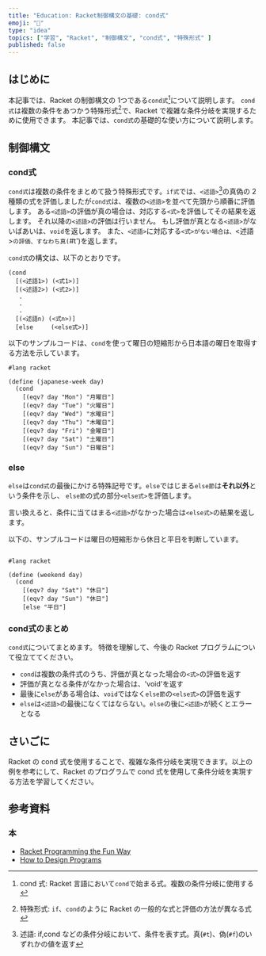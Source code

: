```yaml
---
title: "Education: Racket制御構文の基礎: cond式"
emoji: "🎾"
type: "idea"
topics: ["学習", "Racket", "制御構文", "cond式", "特殊形式" ]
published: false
---
```


## はじめに

本記事では、Racket の制御構文の 1つである`cond式`[^1]について説明します。
`cond式`は複数の条件をあつかう特殊形式[^2]で、Racket で複雑な条件分岐を実現するために使用できます。
本記事では、`cond式`の基礎的な使い方について説明します。

[^1]: cond 式: Racket 言語において`cond`で始まる式。複数の条件分岐に使用する
[^2]: 特殊形式: `if`、`cond`のように Racket の一般的な式と評価の方法が異なる式

## 制御構文

### cond式

`cond式`は複数の条件をまとめて扱う特殊形式です。`if式`では、`<述語>`[^3]の真偽の 2種類の式を評価しましたが`cond式`は、複数の`<述語>`を並べて先頭から順番に評価します。
ある`<述語>`の評価が真の場合は、対応する`<式>`を評価してその結果を返します。
それ以降の`<述語>`の評価は行いません。
もし評価が真となる`<述語>`がないばあいは、`void`を返します。
また、`<述語>`に対応する`<式>がない場合は、`<述語>`の評価、すなわち真(`#t')を返します。

`cond式`の構文は、以下のとおりです。

``` Racket : cond式
(cond
  [(<述語1>) (<式1>)]
  [(<述語2>) (<式2>)]
   .
   .
   .
  [(<述語n) (<式n>)]
  [else     (<else式>)]

```

以下のサンプルコードは、`cond`を使って曜日の短縮形から日本語の曜日を取得する方法を示しています。

``` Racket
#lang racket

(define (japanese-week day)
  (cond
    [(eqv? day "Mon") "月曜日"]
    [(eqv? day "Tue") "火曜日"]
    [(eqv? day "Wed") "水曜日"]
    [(eqv? day "Thu") "木曜日"]
    [(eqv? day "Fri") "金曜日"]
    [(eqv? day "Sat") "土曜日"]
    [(eqv? day "Sun") "日曜日"]

```

[^3]: 述語: if,cond などの条件分岐において、条件を表す式。真(`#t`)、偽(`#f`)のいずれかの値を返す

### else

`else`は`cond式`の最後にかける特殊記号です。`else`ではじまる`else節`は**それ以外**という条件を示し、
`else節`の式の部分`<else式>`を評価します。

言い換えると、条件に当てはまる`<述語>`がなかった場合は`<else式>`の結果を返します。

以下の、サンプルコードは曜日の短縮形から休日と平日を判断しています。

``` Racket: weekend.rkt

#lang racket

(define (weekend day)
  (cond
    [(eqv? day "Sat") "休日"]
    [(eqv? day "Sun") "休日"]
    [else "平日"]

```

### cond式のまとめ

`cond式`についてまとめます。
特徴を理解して、今後の Racket プログラムについて役立ててください。

- `cond`は複数の条件式のうち、評価が真となった場合の`<式>`の評価を返す
- 評価が真となる条件がなかった場合は、'void'を返す
- 最後に`else`がある場合は、`void`ではなく`else節`の`<else式>`の評価を返す
- `else`は`<述語>`の最後になくてはならない。`else`の後に`<述語>`が続くとエラーとなる

## さいごに

Racket の cond 式を使用することで、複雑な条件分岐を実現できます。以上の例を参考にして、Racket のプログラムで cond 式を使用して条件分岐を実現する方法を学習してください。

## 参考資料

### 本

- [Racket Programming the Fun Way](https://www.amazon.co.jp/dp/1718500823)
- [How to Design Programs](https://www.amazon.co.jp/dp/0262534800/)
